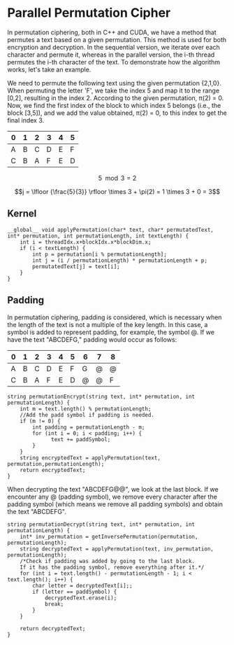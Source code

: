 # Parallel Permutation Cipher
 
In permutation ciphering, both in C++ and CUDA, we have a method that permutes a text based on a given permutation. This method is used for both encryption and decryption. In the sequential version, we iterate over each character and permute it, whereas in the parallel version, the i-th thread permutes the i-th character of the text. To demonstrate how the algorithm works, let's take an example.

We need to permute the following text using the given permutation {2,1,0}. When permuting the letter 'F', we take the index 5 and map it to the range [0,2], resulting in the index 2. According to the given permutation, π(2) = 0. Now, we find the first index of the block to which index 5 belongs (i.e., the block [3,5]), and we add the value obtained, π(2) = 0, to this index to get the final index 3.

<div align = "center">
	
| 0 | 1 | 2 | 3 | 4 | 5 |
|---|---|---|---|---|---|
| A | B | C | D | E | F |
| C | B | A | F | E | D |

</div>


$$5 \mod 3 = 2$$

$$j = \lfloor {\frac{5}{3}} \rfloor \times 3 + \pi(2) = 1 \times 3 + 0 = 3$$



## Kernel
```
__global__ void applyPermutation(char* text, char* permutatedText, int* permutation, int permutationLength, int textLength) {
	int i = threadIdx.x+blockIdx.x*blockDim.x;
	if (i < textLength) {
		int p = permutation[i % permutationLength];
		int j = (i / permutationLength) * permutationLength + p;
		permutatedText[j] = text[i];
	}
}
```

## Padding 

In permutation ciphering, padding is considered, which is necessary when the length of the text is not a multiple of the key length. In this case, a symbol is added to represent padding, for example, the symbol @. If we have the text "ABCDEFG," padding would occur as follows:


<div align = "center"> 
	
| 0 | 1 | 2 | 3 | 4 | 5 | 6 | 7 | 8 |
|---|---|---|---|---|---|---|---|---|
| A | B | C | D | E | F | G | @ | @ |
| C | B | A | F | E | D | @ | @ | F |

</div>


```
string permutationEncrypt(string text, int* permutation, int permutationLength) {
 	int m = text.length() % permutationLength;
 	//Add the padd symbol if padding is needed.
 	if (m != 0) {
  		int padding = permutationLength - m;
  		for (int i = 0; i < padding; i++) {
 			  text += paddSymbol;
 	 	}
 	}
 	string encryptedText = applyPermutation(text, permutation,permutationLength);
 	return encryptedText;
}
```


When decrypting the text "ABCDEFG@@", we look at the last block. If we encounter any @ (padding symbol), we remove every character after the padding symbol (which means we remove all padding symbols) and obtain the text "ABCDEFG".

```
string permutationDecrypt(string text, int* permutation, int permutationLength) {
	int* inv_permutation = getInversePermutation(permutation, permutationLength);
	string decryptedText = applyPermutation(text, inv_permutation, permutationLength);
	/*Check if padding was added by going to the last block.
	If it has the padding symbol, remove everything after it.*/
	for (int i = text.length() - permutationLength - 1; i < text.length(); i++) {
		char letter = decryptedText[i];;
		if (letter == paddSymbol) {
			decryptedText.erase(i);
			break;
		}
	}
	
	return decryptedText;
}
```




